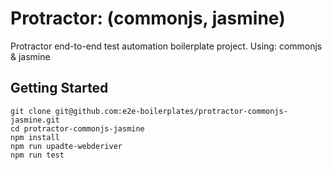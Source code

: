 # Protractor: (commonjs, jasmine)
Protractor end-to-end test automation boilerplate project. Using: commonjs & jasmine

## Getting Started

    git clone git@github.com:e2e-boilerplates/protractor-commonjs-jasmine.git
    cd protractor-commonjs-jasmine
    npm install
    npm run upadte-webderiver
    npm run test
